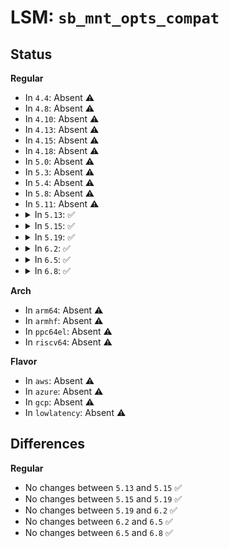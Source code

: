 # LSM: <code>sb_mnt_opts_compat</code>

## Status
<b>Regular</b>
<ul>
<li>
In <code>4.4</code>: Absent ⚠️
</li>
<li>
In <code>4.8</code>: Absent ⚠️
</li>
<li>
In <code>4.10</code>: Absent ⚠️
</li>
<li>
In <code>4.13</code>: Absent ⚠️
</li>
<li>
In <code>4.15</code>: Absent ⚠️
</li>
<li>
In <code>4.18</code>: Absent ⚠️
</li>
<li>
In <code>5.0</code>: Absent ⚠️
</li>
<li>
In <code>5.3</code>: Absent ⚠️
</li>
<li>
In <code>5.4</code>: Absent ⚠️
</li>
<li>
In <code>5.8</code>: Absent ⚠️
</li>
<li>
In <code>5.11</code>: Absent ⚠️
</li>
<li>
<details>
<summary>In <code>5.13</code>: ✅</summary>

```c
int security_sb_mnt_opts_compat(struct super_block *sb, void *mnt_opts);
```
</details>
</li>
<li>
<details>
<summary>In <code>5.15</code>: ✅</summary>

```c
int security_sb_mnt_opts_compat(struct super_block *sb, void *mnt_opts);
```
</details>
</li>
<li>
<details>
<summary>In <code>5.19</code>: ✅</summary>

```c
int security_sb_mnt_opts_compat(struct super_block *sb, void *mnt_opts);
```
</details>
</li>
<li>
<details>
<summary>In <code>6.2</code>: ✅</summary>

```c
int security_sb_mnt_opts_compat(struct super_block *sb, void *mnt_opts);
```
</details>
</li>
<li>
<details>
<summary>In <code>6.5</code>: ✅</summary>

```c
int security_sb_mnt_opts_compat(struct super_block *sb, void *mnt_opts);
```
</details>
</li>
<li>
<details>
<summary>In <code>6.8</code>: ✅</summary>

```c
int security_sb_mnt_opts_compat(struct super_block *sb, void *mnt_opts);
```
</details>
</li>
</ul>
<b>Arch</b>
<ul>
<li>
In <code>arm64</code>: Absent ⚠️
</li>
<li>
In <code>armhf</code>: Absent ⚠️
</li>
<li>
In <code>ppc64el</code>: Absent ⚠️
</li>
<li>
In <code>riscv64</code>: Absent ⚠️
</li>
</ul>
<b>Flavor</b>
<ul>
<li>
In <code>aws</code>: Absent ⚠️
</li>
<li>
In <code>azure</code>: Absent ⚠️
</li>
<li>
In <code>gcp</code>: Absent ⚠️
</li>
<li>
In <code>lowlatency</code>: Absent ⚠️
</li>
</ul>

## Differences
<b>Regular</b>
<ul>
<li>
No changes between <code>5.13</code> and <code>5.15</code> ✅
</li>
<li>
No changes between <code>5.15</code> and <code>5.19</code> ✅
</li>
<li>
No changes between <code>5.19</code> and <code>6.2</code> ✅
</li>
<li>
No changes between <code>6.2</code> and <code>6.5</code> ✅
</li>
<li>
No changes between <code>6.5</code> and <code>6.8</code> ✅
</li>
</ul>
